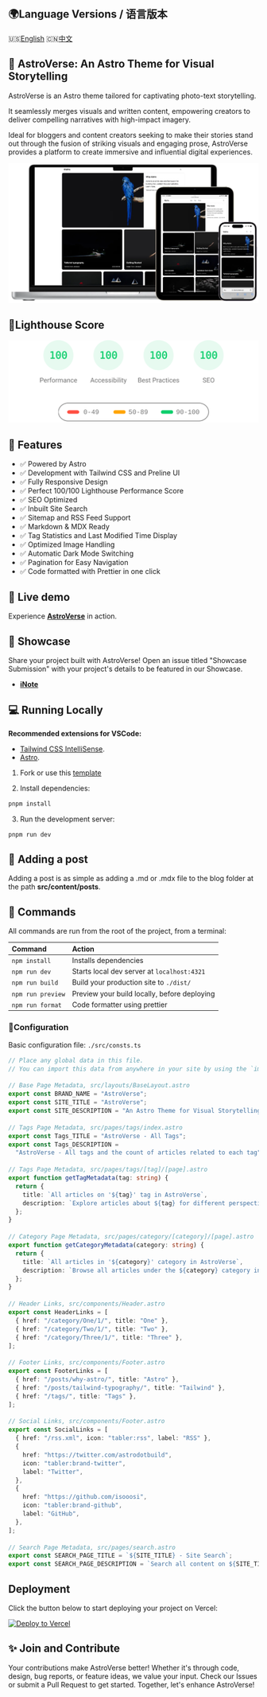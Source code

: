## 🌍Language Versions / 语言版本

🇺🇸[English](README.md) 🇨🇳[中文](README_CN.md)

## 🚀 **AstroVerse**: An Astro Theme for Visual Storytelling

AstroVerse is an Astro theme tailored for captivating photo-text storytelling.

It seamlessly merges visuals and written content, empowering creators to deliver compelling narratives with high-impact imagery.

Ideal for bloggers and content creators seeking to make their stories stand out through the fusion of striking visuals and engaging prose, AstroVerse provides a platform to create immersive and influential digital experiences.

<img src="public/screenshot.webp" alt="AstroVerse Screenshot" />

## 💯Lighthouse Score

<p align="center">
  <a href="https://pagespeed.web.dev/analysis?url=https%3A%2F%2Fastroverse.inote.xyz%2F">
    <img width="510" alt="AstroVerse Lighthouse Score" src="public/astroverse-lighthouse-score.svg">
  <a>
</p>

## 🎉 Features

- ✅ Powered by Astro
- ✅ Development with Tailwind CSS and Preline UI
- ✅ Fully Responsive Design
- ✅ Perfect 100/100 Lighthouse Performance Score
- ✅ SEO Optimized
- ✅ Inbuilt Site Search
- ✅ Sitemap and RSS Feed Support
- ✅ Markdown & MDX Ready
- ✅ Tag Statistics and Last Modified Time Display
- ✅ Optimized Image Handling
- ✅ Automatic Dark Mode Switching
- ✅ Pagination for Easy Navigation
- ✅ Code formatted with Prettier in one click

## 🎡 Live demo

Experience [**AstroVerse**](https://astroverse.inote.xyz) in action.

## 🌆 Showcase

Share your project built with AstroVerse! Open an issue titled "Showcase Submission" with your project's details to be featured in our Showcase.

- [**iNote**](https://inote.xyz)

## 💻 Running Locally

**Recommended extensions for VSCode:**

- [Tailwind CSS IntelliSense](https://marketplace.visualstudio.com/items?itemName=bradlc.vscode-tailwindcss).
- [Astro](https://marketplace.visualstudio.com/items?itemName=astro-build.astro-vscode).

1. Fork or use this [template](https://github.com/isooosi/astroverse)

2. Install dependencies:

```bash
pnpm install
```

3. Run the development server:

```bash
pnpm run dev
```

## 📄 Adding a post

Adding a post is as simple as adding a .md or .mdx file to the blog folder at the path **src/content/posts**.

## 🧞 Commands

All commands are run from the root of the project, from a terminal:

| Command           | Action                                       |
| :---------------- | :------------------------------------------- |
| `npm install`     | Installs dependencies                        |
| `npm run dev`     | Starts local dev server at `localhost:4321`  |
| `npm run build`   | Build your production site to `./dist/`      |
| `npm run preview` | Preview your build locally, before deploying |
| `npm run format`  | Code formatter using prettier                |

### 🔧Configuration

Basic configuration file: `./src/consts.ts`

```ts
// Place any global data in this file.
// You can import this data from anywhere in your site by using the `import` keyword.

// Base Page Metadata, src/layouts/BaseLayout.astro
export const BRAND_NAME = "AstroVerse";
export const SITE_TITLE = "AstroVerse";
export const SITE_DESCRIPTION = "An Astro Theme for Visual Storytelling";

// Tags Page Metadata, src/pages/tags/index.astro
export const Tags_TITLE = "AstroVerse - All Tags";
export const Tags_DESCRIPTION =
  "AstroVerse - All tags and the count of articles related to each tag";

// Tags Page Metadata, src/pages/tags/[tag]/[page].astro
export function getTagMetadata(tag: string) {
  return {
    title: `All articles on '${tag}' tag in AstroVerse`,
    description: `Explore articles about ${tag} for different perspectives and in-depth analysis.`,
  };
}

// Category Page Metadata, src/pages/category/[category]/[page].astro
export function getCategoryMetadata(category: string) {
  return {
    title: `All articles in '${category}' category in AstroVerse`,
    description: `Browse all articles under the ${category} category in AstroVerse`,
  };
}

// Header Links, src/components/Header.astro
export const HeaderLinks = [
  { href: "/category/One/1/", title: "One" },
  { href: "/category/Two/1/", title: "Two" },
  { href: "/category/Three/1/", title: "Three" },
];

// Footer Links, src/components/Footer.astro
export const FooterLinks = [
  { href: "/posts/why-astro/", title: "Astro" },
  { href: "/posts/tailwind-typography/", title: "Tailwind" },
  { href: "/tags/", title: "Tags" },
];

// Social Links, src/components/Footer.astro
export const SocialLinks = [
  { href: "/rss.xml", icon: "tabler:rss", label: "RSS" },
  {
    href: "https://twitter.com/astrodotbuild",
    icon: "tabler:brand-twitter",
    label: "Twitter",
  },
  {
    href: "https://github.com/isooosi",
    icon: "tabler:brand-github",
    label: "GitHub",
  },
];

// Search Page Metadata, src/pages/search.astro
export const SEARCH_PAGE_TITLE = `${SITE_TITLE} - Site Search`;
export const SEARCH_PAGE_DESCRIPTION = `Search all content on ${SITE_TITLE}`;
```


## Deployment

Click the button below to start deploying your project on Vercel:

[![Deploy to Vercel](https://vercel.com/button)](https://vercel.com/import/project?template=https://github.com/isooosi/astroverse)

## ✨ Join and Contribute

Your contributions make AstroVerse better! Whether it's through code, design, bug reports, or feature ideas, we value your input. Check our Issues or submit a Pull Request to get started. Together, let's enhance AstroVerse!
